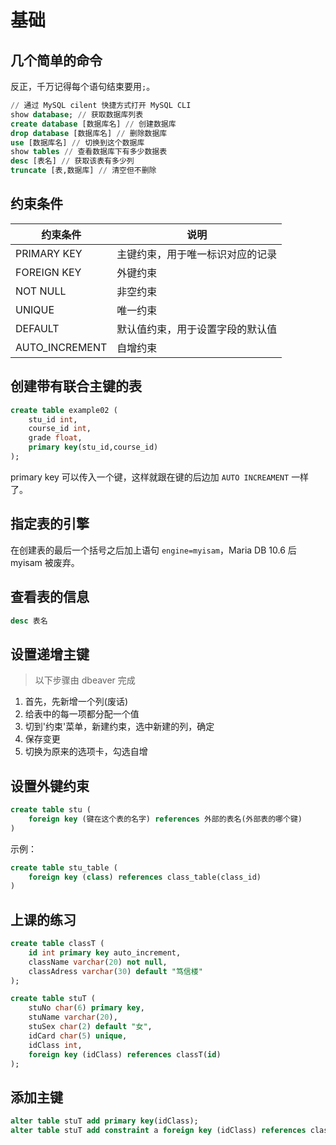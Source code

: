 # 基础

## 几个简单的命令

反正，千万记得每个语句结束要用`;`。

```sql
// 通过 MySQL cilent 快捷方式打开 MySQL CLI
show database; // 获取数据库列表
create database [数据库名] // 创建数据库
drop database [数据库名] // 删除数据库
use [数据库名] // 切换到这个数据库
show tables // 查看数据库下有多少数据表
desc [表名] // 获取该表有多少列
truncate [表,数据库] // 清空但不删除
```

## 约束条件

| 约束条件 | 说明                           |
| ----------- | -------------------------------- |
| PRIMARY KEY | 主键约束，用于唯一标识对应的记录 |
| FOREIGN KEY | 外键约束                     |
| NOT NULL    | 非空约束                     |
| UNIQUE      | 唯一约束                     |
| DEFAULT     | 默认值约束，用于设置字段的默认值 |
| AUTO_INCREMENT | 自增约束                 |

## 创建带有联合主键的表

```sql
create table example02 (
    stu_id int,
    course_id int,
    grade float,
    primary key(stu_id,course_id)
);
```

primary key 可以传入一个键，这样就跟在键的后边加 `AUTO INCREAMENT` 一样了。

## 指定表的引擎

在创建表的最后一个括号之后加上语句 `engine=myisam`，Maria DB 10.6 后 myisam 被废弃。

## 查看表的信息

```sql
desc 表名
```

## 设置递增主键

> 以下步骤由 dbeaver 完成

1. 首先，先新增一个列(废话)
2. 给表中的每一项都分配一个值
3. 切到'约束'菜单，新建约束，选中新建的列，确定
4. 保存变更
5. 切换为原来的选项卡，勾选自增

## 设置外键约束

```sql
create table stu (
    foreign key (键在这个表的名字) references 外部的表名(外部表的哪个键)
)

```

示例：

```sql
create table stu_table (
    foreign key (class) references class_table(class_id)
)
```

## 上课的练习

```sql
create table classT (
    id int primary key auto_increment,
    className varchar(20) not null,
    classAdress varchar(30) default "笃信楼"
);

create table stuT (
    stuNo char(6) primary key,
    stuName varchar(20),
    stuSex char(2) default "女",
    idCard char(5) unique,
    idClass int,
    foreign key (idClass) references classT(id)
);
```

## 添加主键

```sql
alter table stuT add primary key(idClass);
alter table stuT add constraint a foreign key (idClass) references classT(id);
```
